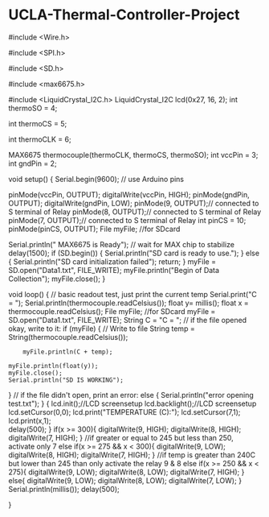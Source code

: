 # UCLA-Thermal-Controller-Project
#include <Wire.h>

#include <SPI.h>

#include <SD.h>

#include <max6675.h>

#include <LiquidCrystal_I2C.h>
LiquidCrystal_I2C lcd(0x27, 16, 2);
int thermoSO = 4;




int thermoCS = 5;


int thermoCLK = 6;

MAX6675 thermocouple(thermoCLK, thermoCS, thermoSO);
int vccPin = 3;
int gndPin = 2;
  
void setup() {
  Serial.begin(9600);
  // use Arduino pins 
 
  pinMode(vccPin, OUTPUT); 
  digitalWrite(vccPin, HIGH);
  pinMode(gndPin, OUTPUT); 
  digitalWrite(gndPin, LOW);
  pinMode(9, OUTPUT);// connected to S terminal of Relay
  pinMode(8, OUTPUT);// connected to S terminal of Relay
  pinMode(7, OUTPUT);// connected to S terminal of Relay
int pinCS = 10;
pinMode(pinCS, OUTPUT);
  File myFile; //for SDcard
      
  Serial.println(" MAX6675 is Ready");
  // wait for MAX chip to stabilize
  delay(1500);
   if (SD.begin())
  {
    Serial.println("SD card is ready to use.");
  } else
  {
    Serial.println("SD card initialization failed");
    return;
  }
myFile = SD.open("Data1.txt", FILE_WRITE);
myFile.println("Begin of Data Collection");
myFile.close();
}

void loop() {
  // basic readout test, just print the current temp
   Serial.print("C = "); 
   Serial.println(thermocouple.readCelsius());
 float y= millis();
 float  x = thermocouple.readCelsius(); 
        File myFile; //for SDcard
      myFile = SD.open("Data1.txt", FILE_WRITE);
  String C = "C = ";
  // if the file opened okay, write to it:
  if (myFile) {
    // Write to file
        String temp = String(thermocouple.readCelsius());
        
        myFile.println(C + temp);
 
    myFile.println(float(y));
    myFile.close();
    Serial.println("SD IS WORKING");
  }
  // if the file didn't open, print an error:
  else {
    Serial.println("error opening test.txt");
  }
   {
  lcd.init();//LCD screensetup
  lcd.backlight();//LCD screensetup
  lcd.setCursor(0,0);
  lcd.print("TEMPERATURE (C):");
  lcd.setCursor(7,1);  
  lcd.print(x,1);    
  delay(500);
   }
   if(x >= 300){
    digitalWrite(9, HIGH);
    digitalWrite(8, HIGH);
    digitalWrite(7, HIGH);
    }
    //if greater or equal to 245 but less than 250, activate only 7
    else if(x >= 275 && x < 300){
    digitalWrite(9, LOW);
    digitalWrite(8, HIGH);
    digitalWrite(7, HIGH);
    }
    //if temp is greater than 240C but lower than 245 than only activate the relay 9 & 8
    else if(x >= 250 && x < 275){
    digitalWrite(9, LOW);
    digitalWrite(8, LOW);
    digitalWrite(7, HIGH);
    }
    else{
    digitalWrite(9, LOW);
    digitalWrite(8, LOW);
    digitalWrite(7, LOW);
    }
 Serial.println(millis());
   delay(500);
   
}
